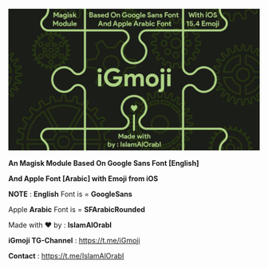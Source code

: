 [![Banner](/assets/iGmojiBanner.jpg)](https://github.com/IslamAlOrabI/iGmoji)

**An Magisk Module Based On Google Sans Font [English]**

**And Apple Font [Arabic] with Emoji from iOS**

**NOTE** : **English** Font is = **GoogleSans**

Apple **Arabic** Font is = **SFArabicRounded**

Made with ❤️ by : **IslamAlOrabI**

**iGmoji TG-Channel** : https://t.me/iGmoji

**Contact** : https://t.me/IslamAlOrabI
